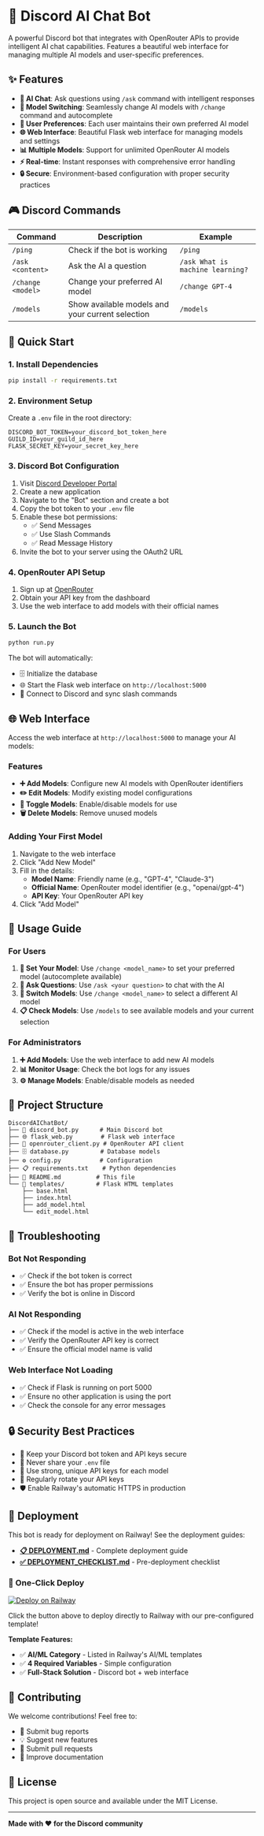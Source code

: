 # 🤖 Discord AI Chat Bot

A powerful Discord bot that integrates with OpenRouter APIs to provide intelligent AI chat capabilities. Features a beautiful web interface for managing multiple AI models and user-specific preferences.

## ✨ Features

- **🤖 AI Chat**: Ask questions using `/ask` command with intelligent responses
- **🔄 Model Switching**: Seamlessly change AI models with `/change` command and autocomplete
- **👤 User Preferences**: Each user maintains their own preferred AI model
- **🌐 Web Interface**: Beautiful Flask web interface for managing models and settings
- **📊 Multiple Models**: Support for unlimited OpenRouter AI models
- **⚡ Real-time**: Instant responses with comprehensive error handling
- **🔒 Secure**: Environment-based configuration with proper security practices

## 🎮 Discord Commands

| Command | Description | Example |
|---------|-------------|---------|
| `/ping` | Check if the bot is working | `/ping` |
| `/ask <content>` | Ask the AI a question | `/ask What is machine learning?` |
| `/change <model>` | Change your preferred AI model | `/change GPT-4` |
| `/models` | Show available models and your current selection | `/models` |

## 🚀 Quick Start

### 1. Install Dependencies
```bash
pip install -r requirements.txt
```

### 2. Environment Setup
Create a `.env` file in the root directory:
```env
DISCORD_BOT_TOKEN=your_discord_bot_token_here
GUILD_ID=your_guild_id_here
FLASK_SECRET_KEY=your_secret_key_here
```

### 3. Discord Bot Configuration
1. Visit [Discord Developer Portal](https://discord.com/developers/applications)
2. Create a new application
3. Navigate to the "Bot" section and create a bot
4. Copy the bot token to your `.env` file
5. Enable these bot permissions:
   - ✅ Send Messages
   - ✅ Use Slash Commands
   - ✅ Read Message History
6. Invite the bot to your server using the OAuth2 URL

### 4. OpenRouter API Setup
1. Sign up at [OpenRouter](https://openrouter.ai/)
2. Obtain your API key from the dashboard
3. Use the web interface to add models with their official names

### 5. Launch the Bot
```bash
python run.py
```

The bot will automatically:
- 🗄️ Initialize the database
- 🌐 Start the Flask web interface on `http://localhost:5000`
- 🔗 Connect to Discord and sync slash commands

## 🌐 Web Interface

Access the web interface at `http://localhost:5000` to manage your AI models:

### Features
- **➕ Add Models**: Configure new AI models with OpenRouter identifiers
- **✏️ Edit Models**: Modify existing model configurations
- **🔄 Toggle Models**: Enable/disable models for use
- **🗑️ Delete Models**: Remove unused models

### Adding Your First Model
1. Navigate to the web interface
2. Click "Add New Model"
3. Fill in the details:
   - **Model Name**: Friendly name (e.g., "GPT-4", "Claude-3")
   - **Official Name**: OpenRouter model identifier (e.g., "openai/gpt-4")
   - **API Key**: Your OpenRouter API key
4. Click "Add Model"

## 📖 Usage Guide

### For Users

1. **🎯 Set Your Model**: Use `/change <model_name>` to set your preferred model (autocomplete available)
2. **💬 Ask Questions**: Use `/ask <your question>` to chat with the AI
3. **🔄 Switch Models**: Use `/change <model_name>` to select a different AI model
4. **📋 Check Models**: Use `/models` to see available models and your current selection

### For Administrators

1. **➕ Add Models**: Use the web interface to add new AI models
2. **📊 Monitor Usage**: Check the bot logs for any issues
3. **⚙️ Manage Models**: Enable/disable models as needed

## 📁 Project Structure

```
DiscordAIChatBot/
├── 🤖 discord_bot.py      # Main Discord bot
├── 🌐 flask_web.py        # Flask web interface
├── 🔌 openrouter_client.py # OpenRouter API client
├── 🗄️ database.py         # Database models
├── ⚙️ config.py           # Configuration
├── 📋 requirements.txt    # Python dependencies
├── 📖 README.md          # This file
└── 🎨 templates/         # Flask HTML templates
    ├── base.html
    ├── index.html
    ├── add_model.html
    └── edit_model.html
```

## 🔧 Troubleshooting

### Bot Not Responding
- ✅ Check if the bot token is correct
- ✅ Ensure the bot has proper permissions
- ✅ Verify the bot is online in Discord

### AI Not Responding
- ✅ Check if the model is active in the web interface
- ✅ Verify the OpenRouter API key is correct
- ✅ Ensure the official model name is valid

### Web Interface Not Loading
- ✅ Check if Flask is running on port 5000
- ✅ Ensure no other application is using the port
- ✅ Check the console for any error messages

## 🔒 Security Best Practices

- 🔐 Keep your Discord bot token and API keys secure
- 🚫 Never share your `.env` file
- 🔑 Use strong, unique API keys for each model
- 🔄 Regularly rotate your API keys
- 🛡️ Enable Railway's automatic HTTPS in production

## 🚀 Deployment

This bot is ready for deployment on Railway! See the deployment guides:

- **[📋 DEPLOYMENT.md](DEPLOYMENT.md)** - Complete deployment guide
- **[✅ DEPLOYMENT_CHECKLIST.md](DEPLOYMENT_CHECKLIST.md)** - Pre-deployment checklist

### 🚀 One-Click Deploy

[![Deploy on Railway](https://railway.com/button.svg)](https://railway.com/deploy/cozy-comfort)

Click the button above to deploy directly to Railway with our pre-configured template!

**Template Features:**
- ✅ **AI/ML Category** - Listed in Railway's AI/ML templates
- ✅ **4 Required Variables** - Simple configuration
- ✅ **Full-Stack Solution** - Discord bot + web interface


## 🤝 Contributing

We welcome contributions! Feel free to:
- 🐛 Submit bug reports
- 💡 Suggest new features
- 🔧 Submit pull requests
- 📖 Improve documentation

## 📄 License

This project is open source and available under the MIT License.

---

**Made with ❤️ for the Discord community** 